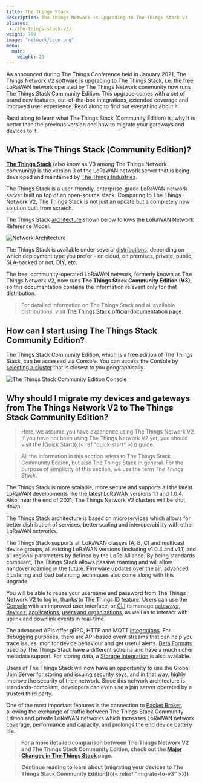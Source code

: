```yaml
---
title: The Things Stack
description: The Things Network is upgrading to The Things Stack V3
aliases:
 - /the-things-stack-v3/
weight: 700
image: "network/icon.png"
menu:
  main:
    weight: 20
---
```


As announced during The Things Conference held in January 2021, The Things Network V2 software is upgrading to The Things Stack, i.e. the free LoRaWAN network operated by The Things Network community now runs The Things Stack Community Edition. This upgrade comes with a set of brand new features, out-of-the-box integrations, extended coverage and improved user experience. Read along to find out everything about it. 

Read along to learn what The Things Stack (Community Edition) is, why it is better than the previous version and how to migrate your gateways and devices to it.

## What is The Things Stack (Community Edition)?

**<a href="https://www.thethingsindustries.com/docs/" target="_blank">The Things Stack</a>** (also know as V3 among The Things Network community) is the version 3 of the LoRaWAN network server that is being developed and maintained by <a href="https://www.thethingsindustries.com/" target="_blank">The Things Industries</a>.

The Things Stack is a user-friendly, enterprise-grade LoRaWAN network server built on top of an open-source stack. Comparing to The Things Network V2, The Things Stack is not just an update but a completely new solution built from scratch. 

The Things Stack <a href="https://www.thethingsindustries.com/docs/reference/components/" target="_blank">architecture</a> shown below follows the LoRaWAN Network Reference Model. 

![Network Architecture](architecture.png)

The Things Stack is available under several <a href="https://www.thethingsindustries.com/docs/download/" target="_blank">distributions</a>, depending on which deployment type you prefer - on cloud, on premises, private, public, SLA-backed or not, DIY, etc. 

The free, community-operated LoRaWAN network, formerly known as The Things Network V2, now runs **The Things Stack Community Edition (V3)**, so this documentation contains the information relevant only for that distribution.

> For detailed information on The Things Stack and all available distributions, visit <a href="https://www.thethingsindustries.com/docs/" target="_blank">The Things Stack official documentation page</a>.

## How can I start using The Things Stack Community Edition?

The Things Stack Community Edition, which is a free edition of The Things Stack, can be accessed via Console. You can access the Console by <a href="https://console.cloud.thethings.network/" target="blank_">selecting a cluster</a> that is closest to you geographically.

![The Things Stack Community Edition Console](TTN-V3-console.png "The Things Network Console")

## Why should I migrate my devices and gateways from The Things Network V2 to The Things Stack Community Edition?

> Here, we assume you have experience using The Things Network V2. If you have not been using The Things Network V2 yet, you should visit the [Quick Start]({{< ref "quick-start" >}}) guide.

> All the information in this section refers to The Things Stack Community Edition, but also The Things Stack in general. For the purpose of simplicity of this section, we use the term *The Things Stack*.

The Things Stack is more scalable, more secure and supports all the latest LoRaWAN developments like the latest LoRaWAN versions 1.1 and 1.0.4. Also, near the end of 2021, The Things Network V2 clusters will be shut down. 

The Things Stack architecture is based on microservices which allows for better distribution of services, better scaling and interoperability with other LoRaWAN networks. 

The Things Stack supports all LoRaWAN classes (A, B, C) and multicast device groups, all existing LoRaWAN versions (including v1.0.4 and v1.1) and all regional parameters by defined by the LoRa Alliance. By being standards compliant, The Things Stack  allows passive roaming and will allow handover roaming in the future. Firmware updates over the air, advanced clustering and load balancing techniques also come along with this upgrade.

You will be able to reuse your username and password from The Things Network V2 to log in, thanks to The Things ID feature. Users can use the <a href="https://www.thethingsindustries.com/docs/getting-started/console/" target="_blank">Console</a> with an improved user interface, or <a href="https://www.thethingsindustries.com/docs/getting-started/cli/" target="_blank">CLI</a> to manage <a href="https://www.thethingsindustries.com/docs/gateways/" target="_blank">gateways</a>, <a href="https://www.thethingsindustries.com/docs/devices/" target="_blank">devices</a>, <a href="https://www.thethingsindustries.com/docs/integrations/adding-applications/" target="_blank">applications</a>, <a href="https://www.thethingsindustries.com/docs/getting-started/user-management/" target="_blank">users and organizations</a>, as well as to interact with uplink and downlink events in real-time. 

The advanced APIs offer gRPC, HTTP and MQTT <a href="https://www.thethingsindustries.com/docs/integrations/" target="_blank">integrations</a>. For debugging purposes, there are API-based event streams that can help you trace issues, monitor device behaviour and get useful alerts. <a href="https://www.thethingsindustries.com/docs/reference/data-formats/" target="_blank">Data Formats</a> used by The Things Stack have a different schema and have a much richer metadata support. For storing data, a <a href="https://www.thethingsindustries.com/docs/integrations/storage/" target="_blank">Storage Integration</a> is also available.

Users of The Things Stack will now have an opportunity to use the Global Join Server for storing and issuing security keys, and in that way, highly improve the security of their network. Since this network architecture is standards-compliant, developers can even use a join server operated by a trusted third party.

One of the most important features is the connection to <a href="https://www.thethingsindustries.com/docs/reference/peering/" target="_blank">Packet Broker</a>, allowing the exchange of traffic between The Things Stack Community Edition and private LoRaWAN networks which increases LoRaWAN network coverage, performance and capacity, and prolongs the end device battery life. 

> **For a more detailed comparison between The Things Network V2 and The Things Stack Community Edition, check out the <a href="https://www.thethingsindustries.com/docs/getting-started/migrating/major-changes/" target="_blank">Major Changes in The Things Stack</a> page.**

> **Continue reading to learn about [migrating your devices to The Things Stack Community Edition]({{< relref "migrate-to-v3" >}})**.

